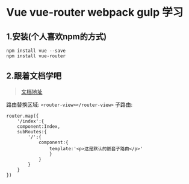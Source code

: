 # Vue vue-router webpack gulp 学习
## 1.安装(个人喜欢npm的方式)
```
npm install vue --save
npm install vue-router
```

## 2.跟着文档学吧
> [文档地址](http://vuejs.github.io/vue-router/zh-cn/basic.html)

路由替换区域:
```<router-view></router-view>```
子路由:
```
router.map({
    '/index':{
    component:Index,
    subRoutes:{
        '/':{
            component:{
                template:'<p>这是默认的嵌套子路由</p>'
                }
            }
        }
    }
})
```